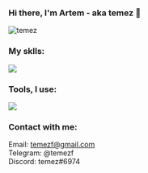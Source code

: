 ### Hi there, I'm Artem - aka temez 👋 

<p align="left"> <img src="https://komarev.com/ghpvc/?username=temez&label=Profile%20views&color=0e75b6&style=flat" alt="temez" /> </p>

### My sklls:
<p align="left">
  <a href="https://skillicons.dev">
    <img src="https://skillicons.dev/icons?i=java,spring,mysql,postgres,html,css" />
  </a>
</p>

### Tools, I use:
<p align="left">
  <a href="https://skillicons.dev">
    <img src="https://skillicons.dev/icons?i=idea,docker,postman" />
  </a>
</p>

### Contact with me:
  
Email: temezf@gmail.com<br/>
Telegram: @temezf<br/>
Discord: temez#6974



